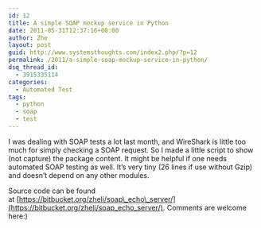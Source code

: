 ```yaml
---
id: 12
title: A simple SOAP mockup service in Python
date: 2011-05-31T12:37:16+00:00
author: Zhe
layout: post
guid: http://www.systemsthoughts.com/index2.php/?p=12
permalink: /2011/a-simple-soap-mockup-service-in-python/
dsq_thread_id:
  - 3915335114
categories:
  - Automated Test
tags:
  - python
  - soap
  - test
---
```

I was dealing with SOAP tests a lot last month, and WireShark is little too much for simply checking a SOAP request. So I made a little script to show (not capture) the package content. It might be helpful if one needs automated SOAP testing as well. It&#8217;s very tiny (26 lines if use without Gzip) and doesn&#8217;t depend on any other modules.

Source code can be found at [https://bitbucket.org/zheli/soap\_echo\_server/](https://bitbucket.org/zheli/soap_echo_server/). Comments are welcome here:)